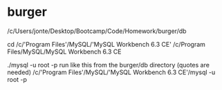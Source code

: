 # burger
/c/Users/jonte/Desktop/Bootcamp/Code/Homework/burger/db

cd /c/'Program Files'/MySQL/'MySQL Workbench 6.3 CE'
/c/Program Files/MySQL/MySQL Workbench 6.3 CE

./mysql -u root -p
run like this from the burger/db directory (quotes are needed)
/c/'Program Files'/MySQL/'MySQL Workbench 6.3 CE'/mysql -u root -p





